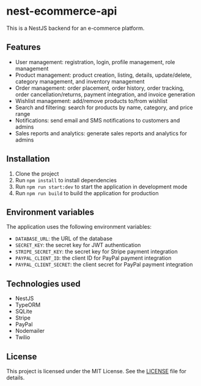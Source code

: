 # nest-ecommerce-api

This is a NestJS backend for an e-commerce platform.

## Features

- User management: registration, login, profile management, role management
- Product management: product creation, listing, details, update/delete, category management, and inventory management
- Order management: order placement, order history, order tracking, order cancellation/returns, payment integration, and invoice generation
- Wishlist management: add/remove products to/from wishlist
- Search and filtering: search for products by name, category, and price range
- Notifications: send email and SMS notifications to customers and admins
- Sales reports and analytics: generate sales reports and analytics for admins

## Installation

1. Clone the project
2. Run `npm install` to install dependencies
3. Run `npm run start:dev` to start the application in development mode
4. Run `npm run build` to build the application for production

## Environment variables

The application uses the following environment variables:

- `DATABASE_URL`: the URL of the database
- `SECRET_KEY`: the secret key for JWT authentication
- `STRIPE_SECRET_KEY`: the secret key for Stripe payment integration
- `PAYPAL_CLIENT_ID`: the client ID for PayPal payment integration
- `PAYPAL_CLIENT_SECRET`: the client secret for PayPal payment integration

## Technologies used

- NestJS
- TypeORM
- SQLite
- Stripe
- PayPal
- Nodemailer
- Twilio

## License

This project is licensed under the MIT License. See the [LICENSE](LICENSE) file for details.